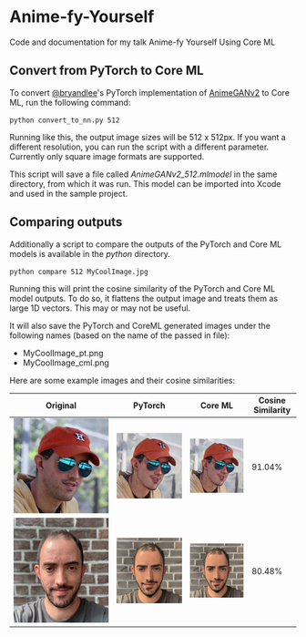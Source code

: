 # Anime-fy-Yourself
Code and documentation for my talk Anime-fy Yourself Using Core ML

## Convert from PyTorch to Core ML
To convert [@bryandlee](https://github.com/bryandlee)'s PyTorch implementation of [AnimeGANv2](https://github.com/bryandlee/animegan2-pytorch) to Core ML, run the following command:

```
python convert_to_nn.py 512
```

Running like this, the output image sizes will be 512 x 512px. If you want a different resolution, you can run the script with a different parameter. Currently only square image formats are supported.

This script will save a file called _AnimeGANv2_512.mlmodel_ in the same directory, from which it was run. This model can be imported into Xcode and used in the sample project.

## Comparing outputs

Additionally a script to compare the outputs of the PyTorch and Core ML models is available in the _python_ directory.

```
python compare 512 MyCoolImage.jpg
```

Running this will print the cosine similarity of the PyTorch and Core ML model outputs. To do so, it flattens the output image and treats them as large 1D vectors. This may or may not be useful.

It will also save the PyTorch and CoreML generated images under the following names (based on the name of the passed in file):

- MyCoolImage_pt.png
- MyCoolImage_cml.png

Here are some example images and their cosine similarities:

Original | PyTorch | Core ML | Cosine Similarity
-------- | ------- | ------- | -----------------
![Yono 1](samples/Yono1.jpg) | ![PyTorch Anime Yono 1](samples/Yono1_pt.png) | ![Core ML Anime Yono 1](samples/Yono1_cml.png) | 91.04% 
![Yono 2](samples/Yono2.jpg) | ![PyTorch Anime Yono 2](samples/Yono2_pt.png) | ![Core ML Anime Yono 2](samples/Yono2_cml.png) | 80.48%
